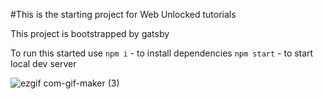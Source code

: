 #This is the starting project for Web Unlocked tutorials

This project is bootstrapped by gatsby

To run this started use
`npm i` - to install dependencies
`npm start` - to start local dev server


![ezgif com-gif-maker (3)](https://user-images.githubusercontent.com/75828535/117927715-3a156600-b318-11eb-983b-ae656276dbb3.gif)


